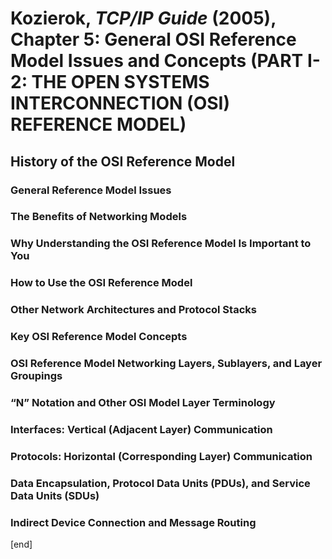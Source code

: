 # Kozierok, _TCP/IP Guide_ (2005), Chapter 5: General OSI Reference Model Issues and Concepts (PART I-2: THE OPEN SYSTEMS INTERCONNECTION (OSI) REFERENCE MODEL)


## History of the OSI Reference Model

### General Reference Model Issues

### The Benefits of Networking Models

### Why Understanding the OSI Reference Model Is Important to You

### How to Use the OSI Reference Model

### Other Network Architectures and Protocol Stacks

### Key OSI Reference Model Concepts

### OSI Reference Model Networking Layers, Sublayers, and Layer Groupings

### “N” Notation and Other OSI Model Layer Terminology

### Interfaces: Vertical (Adjacent Layer) Communication

### Protocols: Horizontal (Corresponding Layer) Communication

### Data Encapsulation, Protocol Data Units (PDUs), and Service Data Units (SDUs)

### Indirect Device Connection and Message Routing





[end]